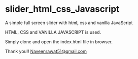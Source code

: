 # slider_html_css_Javascript
A simple full screen slider with html, css and vanilla JavaScript

HTML, CSS and VANILLA JAVASCRIPT is used.


Simply clone and open the index.html file in browser.

Thank you!!
Naveenrawat51@gmail.com
